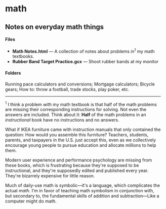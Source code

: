 # math

## Notes on everyday math things

#### Files
- **Math Notes.html** — A collection of notes about problems *in*<sup>1</sup> my math textbooks.
- **Rubber Band Target Practice.gcx** — Shoot rubber bands at my monitor

#### Folders
Running pace calculators and conversions; Mortgage calculators; Bicycle gears; How to: throw a football, trade stocks, play poker, etc.


---

<sup>1</sup> I think a problem *with* my math textbook is that half of the math problems are missing their corresponding instructions for solving. Not even the answers are included. Think about it: **Half** of the math problems in an *instructional* book have no instructions and no answers.

What if IKEA furniture came with instruction manuals that only contained the question: How would you assemble this furniture? Teachers, students, parents, and taxpayers in the U.S. just accept this, even as we collectively encourage young people to pursue education and allocate millions to help them.

Modern user experience and performance psychology are missing from these books, which is frustrating because they're supposed to be instructional, and they're supposedly edited and published every year. They're bizarrely expensive for little reason.

Much of daily-use math is symbolic—it's a language, which complicates the actual *math*. I'm in favor of teaching math symbolism in conjunction with, but secondary to, the fundamental skills of addition and subtraction—Like a computer might do math.
